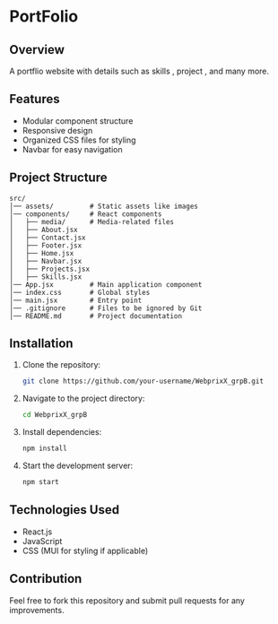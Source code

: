 
# PortFolio

## Overview
A portflio website with details such as skills , project , and many more.

## Features
- Modular component structure
- Responsive design
- Organized CSS files for styling
- Navbar for easy navigation

## Project Structure
```
src/
│── assets/         # Static assets like images
│── components/     # React components
│   ├── media/      # Media-related files
│   ├── About.jsx
│   ├── Contact.jsx
│   ├── Footer.jsx
│   ├── Home.jsx
│   ├── Navbar.jsx
│   ├── Projects.jsx
│   ├── Skills.jsx
│── App.jsx         # Main application component
│── index.css       # Global styles
│── main.jsx        # Entry point
│── .gitignore      # Files to be ignored by Git
│── README.md       # Project documentation
```

## Installation
1. Clone the repository:
   ```bash
   git clone https://github.com/your-username/WebprixX_grpB.git
   ```
2. Navigate to the project directory:
   ```bash
   cd WebprixX_grpB
   ```
3. Install dependencies:
   ```bash
   npm install
   ```
4. Start the development server:
   ```bash
   npm start
   ```

## Technologies Used
- React.js
- JavaScript
- CSS (MUI for styling if applicable)

## Contribution
Feel free to fork this repository and submit pull requests for any improvements.
